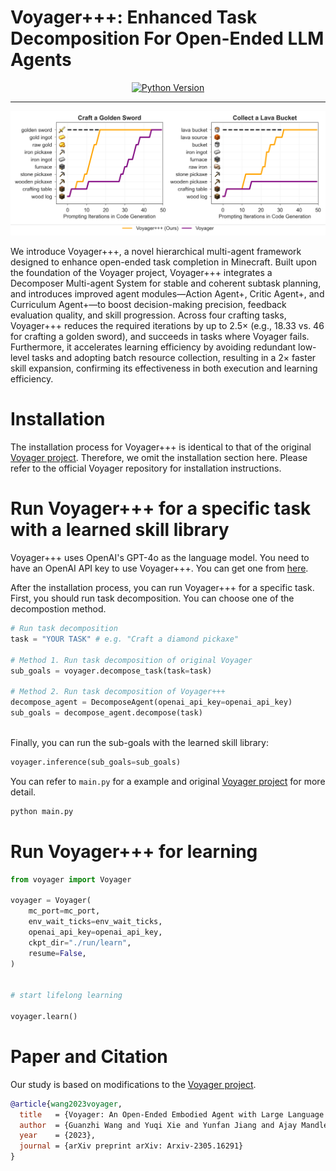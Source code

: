 # Voyager+++: Enhanced Task Decomposition For Open-Ended LLM Agents
<div align="center">

[![Python Version](https://img.shields.io/badge/Python-3.9-blue.svg)](https://github.com/MineDojo/Voyager)
______________________________________________________________________


![](images/decompose.png)

</div>
We introduce Voyager+++, a novel hierarchical multi-agent framework designed to enhance open-ended task completion in Minecraft. Built upon the foundation of the Voyager project, Voyager+++ integrates a Decomposer Multi-agent System for stable and coherent subtask planning, and introduces improved agent modules—Action Agent+, Critic Agent+, and Curriculum Agent+—to boost decision-making precision, feedback evaluation quality, and skill progression. Across four crafting tasks, Voyager+++ reduces the required iterations by up to 2.5× (e.g., 18.33 vs. 46 for crafting a golden sword), and succeeds in tasks where Voyager fails. Furthermore, it accelerates learning efficiency by avoiding redundant low-level tasks and adopting batch resource collection, resulting in a 2× faster skill expansion, confirming its effectiveness in both execution and learning efficiency.

# Installation

The installation process for Voyager+++ is identical to that of the original [Voyager project](https://github.com/MineDojo/Voyager). 
Therefore, we omit the installation section here. Please refer to the official Voyager repository for installation instructions.

# Run Voyager+++ for a specific task with a learned skill library
Voyager+++ uses OpenAI's GPT-4o as the language model. You need to have an OpenAI API key to use Voyager+++. You can get one from [here](https://platform.openai.com/account/api-keys).

After the installation process, you can run Voyager+++ for a specific task.
First, you should run task decomposition. 
You can choose one of the decompostion method.
```python
# Run task decomposition
task = "YOUR TASK" # e.g. "Craft a diamond pickaxe"

# Method 1. Run task decomposition of original Voyager
sub_goals = voyager.decompose_task(task=task)

# Method 2. Run task decomposition of Voyager+++
decompose_agent = DecomposeAgent(openai_api_key=openai_api_key)
sub_goals = decompose_agent.decompose(task)
    
```
Finally, you can run the sub-goals with the learned skill library:
```python
voyager.inference(sub_goals=sub_goals)
```
You can refer to ```main.py``` for a example and original [Voyager project](https://github.com/MineDojo/Voyager) for more detail.
```bash
python main.py
```


# Run Voyager+++ for learning 

```python
from voyager import Voyager

voyager = Voyager(
    mc_port=mc_port,
    env_wait_ticks=env_wait_ticks,
    openai_api_key=openai_api_key,
    ckpt_dir="./run/learn", 
    resume=False, 
)


# start lifelong learning

voyager.learn()

```


# Paper and Citation

Our study is based on modifications to the [Voyager project](https://github.com/MineDojo/Voyager).

```bibtex
@article{wang2023voyager,
  title   = {Voyager: An Open-Ended Embodied Agent with Large Language Models},
  author  = {Guanzhi Wang and Yuqi Xie and Yunfan Jiang and Ajay Mandlekar and Chaowei Xiao and Yuke Zhu and Linxi Fan and Anima Anandkumar},
  year    = {2023},
  journal = {arXiv preprint arXiv: Arxiv-2305.16291}
}
```
